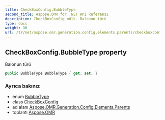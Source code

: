 ```yaml
---
title: CheckBoxConfig.BubbleType
second_title: Aspose.OMR for .NET API Referansı
description: CheckBoxConfig mülk. Balonun türü
type: docs
weight: 30
url: /tr/net/aspose.omr.generation.config.elements.parents/checkboxconfig/bubbletype/
---
```

## CheckBoxConfig.BubbleType property

Balonun türü

```csharp
public BubbleType BubbleType { get; set; }
```

### Ayrıca bakınız

* enum [BubbleType](../../../aspose.omr.generation.config.enums/bubbletype/)
* class [CheckBoxConfig](../)
* ad alanı [Aspose.OMR.Generation.Config.Elements.Parents](../../checkboxconfig/)
* toplantı [Aspose.OMR](../../../)


